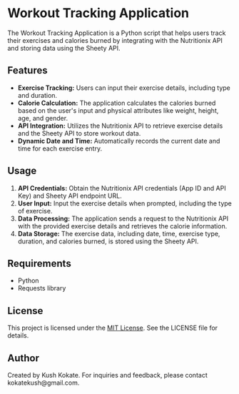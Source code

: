<!DOCTYPE html>
<html lang="en">
<head>
    <meta charset="UTF-8">
    <meta name="viewport" content="width=device-width, initial-scale=1.0">
    
</head>
<body>
    <h1>Workout Tracking Application</h1>
    <p>The Workout Tracking Application is a Python script that helps users track their exercises and calories burned by integrating with the Nutritionix API and storing data using the Sheety API.</p>

  <h2>Features</h2>
    <ul>
        <li><strong>Exercise Tracking:</strong> Users can input their exercise details, including type and duration.</li>
        <li><strong>Calorie Calculation:</strong> The application calculates the calories burned based on the user's input and physical attributes like weight, height, age, and gender.</li>
        <li><strong>API Integration:</strong> Utilizes the Nutritionix API to retrieve exercise details and the Sheety API to store workout data.</li>
        <li><strong>Dynamic Date and Time:</strong> Automatically records the current date and time for each exercise entry.</li>
    </ul>

  <h2>Usage</h2>
    <ol>
        <li><strong>API Credentials:</strong> Obtain the Nutritionix API credentials (App ID and API Key) and Sheety API endpoint URL.</li>
        <li><strong>User Input:</strong> Input the exercise details when prompted, including the type of exercise.</li>
        <li><strong>Data Processing:</strong> The application sends a request to the Nutritionix API with the provided exercise details and retrieves the calorie information.</li>
        <li><strong>Data Storage:</strong> The exercise data, including date, time, exercise type, duration, and calories burned, is stored using the Sheety API.</li>
    </ol>

  <h2>Requirements</h2>
    <ul>
        <li>Python</li>
        <li>Requests library</li>
    </ul>

  <h2>License</h2>
    <p>This project is licensed under the <a href="LICENSE">MIT License</a>. See the LICENSE file for details.</p>

   <h2>Author</h2>
    <p>Created by Kush Kokate. For inquiries and feedback, please contact kokatekush@gmail.com.</p>
</body>
</html>
